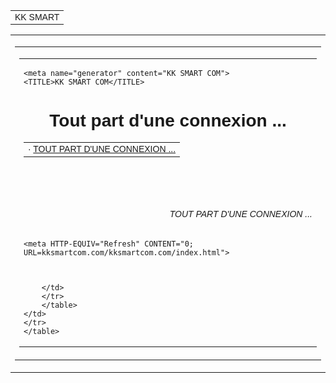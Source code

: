 

 <html xmlns="http://www.w3.org/1999/xhtml" lang="en">

<head>
	<meta http-equiv="Content-Type" content="text/html; charset=utf-8" />
	<meta name="description" content="" />
	<meta name="keywords" content="" />
	<title>KK SMART COM</title>
	<style type="text/css">
	<!--

body {
margin: 0; padding: 0; margin-bottom: 15px; margin-top: 8px;
background: #77b;
}
body, td {
font: 14px "Trebuchet MS", Verdana, Arial, Helvetica, sans-serif;
}

#subTitle {
background: #000; color: #fff; padding: 4px; font-weight: bold;
}

#siteNavigation a, #siteNavigation .current {
font-weight: bold; color: #448;
}
#siteNavigation a:link { text-decoration: none; }
#siteNavigation a:visited { text-decoration: none; }

#siteNavigation .current { background-color: #ccd; }

#siteNavigation a:hover { text-decoration: none; background-color: #fff; color: #000; }
#siteNavigation a:active { text-decoration: none; background-color: #ccc; }

a:link { text-decoration: underline; color: #00f; }
a:visited { text-decoration: underline; color: #000; }
a:hover { text-decoration: underline; color: #c00; }
a:active { text-decoration: underline; }

#pageContent {
clear: both;
border-bottom: 6px solid #000;
padding: 10px; padding-top: 20px;
line-height: 1.65em;
background-image: url(backblue.gif);
background-repeat: no-repeat;
background-position: top right;
}

#pageContent, #siteNavigation {
background-color: #ccd;
}

.imgLeft { float: left; margin-right: 10px; margin-bottom: 10px; }
.imgRight { float: right; margin-left: 10px; margin-bottom: 10px; }

hr { height: 1px; color: #000; background-color: #000; margin-bottom: 15px; }

h1 { margin: 0; font-weight: bold; font-size: 2em; }
h2 { margin: 0; font-weight: bold; font-size: 1.6em; }
h3 { margin: 0; font-weight: bold; font-size: 1.3em; }
h4 { margin: 0; font-weight: bold; font-size: 1.18em; }

.blak { background-color: #000; }
.hide { display: none; }
.tableWidth { min-width: 400px; }

.tblRegular { border-collapse: collapse; }
.tblRegular td { padding: 6px; background-image: url(fade.gif); border: 2px solid #99c; }
.tblHeaderColor, .tblHeaderColor td { background: #99c; }
.tblNoBorder td { border: 0; }

// -->
</style>

</head>

<table width="76%" border="0" align="center" cellspacing="0" cellpadding="3" class="tableWidth">
	<tr>
	<td id="subTitle">KK SMART</td>
	</tr>
</table>
<table width="76%" border="0" align="center" cellspacing="0" cellpadding="0" class="tableWidth">
<tr class="blak">
<td>
	<table width="100%" border="0" align="center" cellspacing="1" cellpadding="0">
	<tr>
	<td colspan="6"> 
		<table width="100%" border="0" align="center" cellspacing="0" cellpadding="10">
		<tr> 
		<td id="pageContent">

    <meta name="generator" content="KK SMART COM">
    <TITLE>KK SMART COM</TITLE>

</HEAD>
<BODY>
<H1 ALIGN=Center>Tout part d'une connexion ...</H1>
	<TABLE BORDER="0" WIDTH="100%" CELLSPACING="1" CELLPADDING="0">
		<TR>
			<TD BACKGROUND="fade.gif">
				&middot;
					<A HREF="kksmartcom.com/kksmartcom.com/index.html">
						TOUT PART D'UNE CONNEXION ...
					</A>		
			</TD>
		</TR>
	</TABLE>
	<BR>
	<BR>
	<BR>
  	<H6 ALIGN="RIGHT">
	<I>TOUT PART D'UNE CONNEXION ...</I>
	</H6>

    <meta HTTP-EQUIV="Refresh" CONTENT="0; URL=kksmartcom.com/kksmartcom.com/index.html">



    	</td>
    	</tr>
    	</table>
    </td>
    </tr>
    </table>

</td>
</tr>
</table>

</body>

</html>



